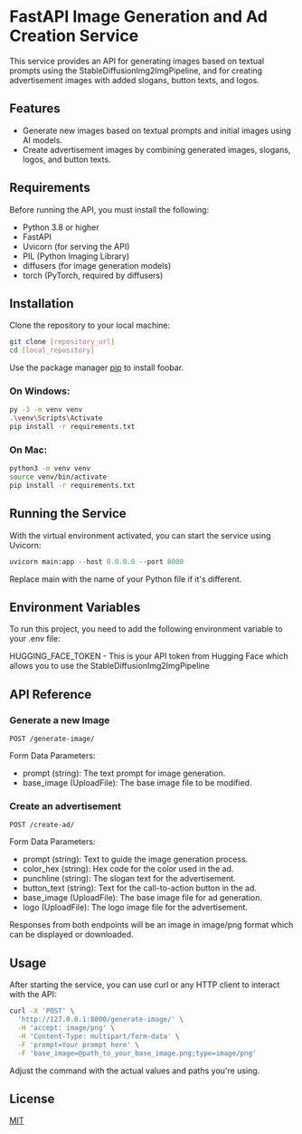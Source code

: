 # FastAPI Image Generation and Ad Creation Service


This service provides an API for generating images based on textual prompts using the StableDiffusionImg2ImgPipeline, and for creating advertisement images with added slogans, button texts, and logos.

## Features
- Generate new images based on textual prompts and initial images using AI models.
- Create advertisement images by combining generated images, slogans, logos, and button texts.

## Requirements
Before running the API, you must install the following:

- Python 3.8 or higher
- FastAPI
- Uvicorn (for serving the API)
- PIL (Python Imaging Library)
- diffusers (for image generation models)
- torch (PyTorch, required by diffusers)



## Installation
Clone the repository to your local machine:
```bash
git clone [repository_url]
cd [local_repository]
```
Use the package manager [pip](https://pip.pypa.io/en/stable/) to install foobar.
### On Windows:
```bash
py -3 -m venv venv
.\venv\Scripts\Activate
pip install -r requirements.txt
```
### On Mac:
```bash
python3 -m venv venv
source venv/bin/activate
pip install -r requirements.txt
```

## Running the Service
With the virtual environment activated, you can start the service using Uvicorn:

```python
uvicorn main:app --host 0.0.0.0 --port 8000

```
Replace main with the name of your Python file if it's different.

## Environment Variables
To run this project, you need to add the following environment variable to your .env file:

HUGGING_FACE_TOKEN - This is your API token from Hugging Face which allows you to use the StableDiffusionImg2ImgPipeline
## API Reference

### Generate a new Image
```http
POST /generate-image/
```
Form Data Parameters:

* prompt (string): The text prompt for image generation.
* base_image (UploadFile): The base image file to be modified.

### Create an advertisement

```http
POST /create-ad/
```
Form Data Parameters:

- prompt (string): Text to guide the image generation process.
- color_hex (string): Hex code for the color used in the ad.
- punchline (string): The slogan text for the advertisement.
- button_text (string): Text for the call-to-action button in the ad.
- base_image (UploadFile): The base image file for ad generation.
- logo (UploadFile): The logo image file for the advertisement.

Responses from both endpoints will be an image in image/png format which can be displayed or downloaded.

## Usage
After starting the service, you can use curl or any HTTP client to interact with the API:
```bash
curl -X 'POST' \
  'http://127.0.0.1:8000/generate-image/' \
  -H 'accept: image/png' \
  -H 'Content-Type: multipart/form-data' \
  -F 'prompt=Your prompt here' \
  -F 'base_image=@path_to_your_base_image.png;type=image/png'
```
Adjust the command with the actual values and paths you're using.

## License

[MIT](https://choosealicense.com/licenses/mit/)
